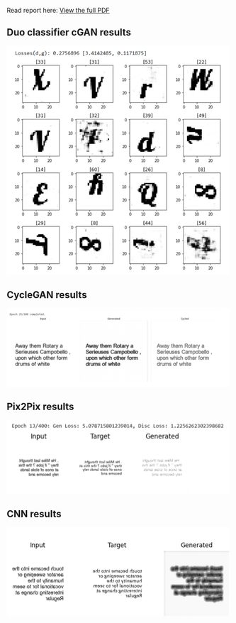 
Read report here: [View the full PDF](./REPORT.pdf)

## Duo classifier cGAN results 
![duo classifier cGAN](./imgs/DUO_RESULT.png)

## CycleGAN results
![cycleGAN](./imgs/CycleGANr.png)

## Pix2Pix results
![pix2pix](./imgs/PIX2PIX.png)

## CNN results
![CNN](./imgs/CNN.png)
